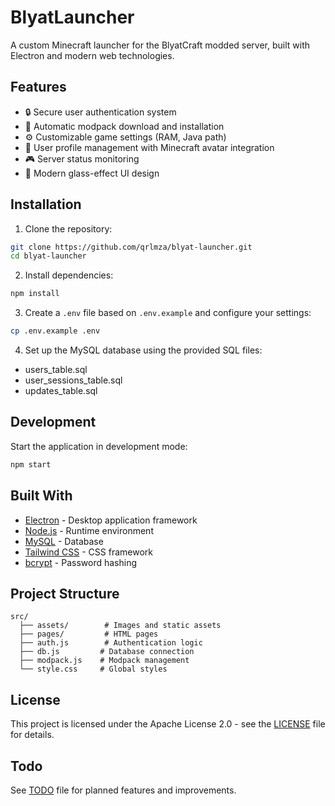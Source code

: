 # BlyatLauncher

A custom Minecraft launcher for the BlyatCraft modded server, built with Electron and modern web technologies.

## Features

- 🔒 Secure user authentication system
- 💾 Automatic modpack download and installation
- ⚙️ Customizable game settings (RAM, Java path)
- 👤 User profile management with Minecraft avatar integration
- 🎮 Server status monitoring
- 🌟 Modern glass-effect UI design

## Installation

1. Clone the repository:

```sh
git clone https://github.com/qrlmza/blyat-launcher.git
cd blyat-launcher
```

2. Install dependencies:

```sh
npm install
```

3. Create a `.env` file based on `.env.example` and configure your settings:

```sh
cp .env.example .env
```

4. Set up the MySQL database using the provided SQL files:

- users_table.sql
- user_sessions_table.sql
- updates_table.sql

## Development

Start the application in development mode:

```sh
npm start
```

## Built With

- [Electron](https://www.electronjs.org/) - Desktop application framework
- [Node.js](https://nodejs.org/) - Runtime environment
- [MySQL](https://www.mysql.com/) - Database
- [Tailwind CSS](https://tailwindcss.com/) - CSS framework
- [bcrypt](https://www.npmjs.com/package/bcrypt) - Password hashing

## Project Structure

```
src/
  ├── assets/        # Images and static assets
  ├── pages/         # HTML pages
  ├── auth.js        # Authentication logic
  ├── db.js         # Database connection
  ├── modpack.js    # Modpack management
  └── style.css     # Global styles
```

## License

This project is licensed under the Apache License 2.0 - see the [LICENSE](LICENSE) file for details.

## Todo

See [TODO](TODO) file for planned features and improvements.
